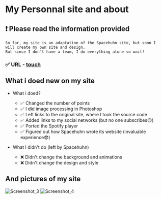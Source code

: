# My Personnal site and about
## :heavy_exclamation_mark: Please read the information provided
    So far, my site is an adaptation of the Spacehuhn site, but soon I will create my own site and design. 
    But since I don't have a team, I do everything alone so wait!
 ### :white_check_mark: URL - [touch](https://alekszavg.github.io)
 ## What i doed new on my site
   - What i doed?
      - :white_check_mark: Changed the number of points
      - :white_check_mark: I did image processing in Photoshop
      - :white_check_mark: Left links to the original site, where I took the source code
      - :white_check_mark: Added links to my social networks (but no one subscribes:unamused:)
      - :white_check_mark: Ported the Spotify player
      - :white_check_mark: Figured out how Spacehuhn wrote its website (invaluable experience:sunglasses:)
      
   - What I didn't do (left by Spacehuhn)
      - :x: Didn't change the background and animations
      - :x: Didn't change the design and style
## And pictures of my site
![Screenshot_3](https://user-images.githubusercontent.com/40857994/93467016-7da60480-f930-11ea-9ce0-dae640cbaec2.png)
![Screenshot_4](https://user-images.githubusercontent.com/40857994/93467057-8e567a80-f930-11ea-92db-5f9967b8c62f.png)
